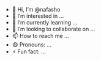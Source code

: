- 👋 Hi, I’m @nafasho
- 👀 I’m interested in ...
- 🌱 I’m currently learning ...  
- 💞️ I’m looking to collaborate on ... 
- 📫 How to reach me ...  
- 😄 Pronouns: ... 
- ⚡ Fun fact: ...   
   
<!---
nafasho/nafasho is a ✨ special ✨ repository because its `README.md` (this file) appears on your GitHub profile.  
You can click the Preview link to take a look at your changes.
--->
 
